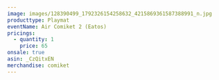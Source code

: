 ```yaml
---
image: images/128390499_1792326154258632_4215869361587388991_n.jpg
producttype: Playmat
eventName: Air Comiket 2 (Eatos)
pricings:
  - quantity: 1
    price: 65
onsale: true
asin: _CzQitxEN
merchandise: comiket
---
```

